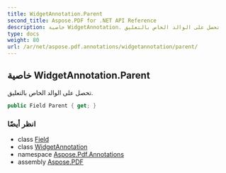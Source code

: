 ```yaml
---
title: WidgetAnnotation.Parent
second_title: Aspose.PDF for .NET API Reference
description: خاصية WidgetAnnotation. تحصل على الوالد الخاص بالتعليق
type: docs
weight: 80
url: /ar/net/aspose.pdf.annotations/widgetannotation/parent/
---
```

## خاصية WidgetAnnotation.Parent

تحصل على الوالد الخاص بالتعليق.

```csharp
public Field Parent { get; }
```

### انظر أيضًا

* class [Field](../../../aspose.pdf.forms/field/)
* class [WidgetAnnotation](../)
* namespace [Aspose.Pdf.Annotations](../../../aspose.pdf.annotations/)
* assembly [Aspose.PDF](../../../)